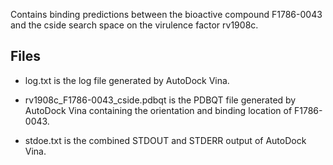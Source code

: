 Contains binding predictions between the bioactive compound F1786-0043 and the cside search space on the virulence factor rv1908c.

## Files

- log.txt is the log file generated by AutoDock Vina.

- rv1908c_F1786-0043_cside.pdbqt is the PDBQT file generated by AutoDock Vina containing the orientation and binding location of F1786-0043.

- stdoe.txt is the combined STDOUT and STDERR output of AutoDock Vina.

